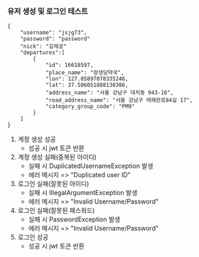### 유저 생성 및 로그인 테스트
```
{
    "username": "jsjg73",
    "password": "password"
    "nick": "김제궁"
    "departures":[
        {
            "id": 16618597,
            "place_name": "장생당약국",
            "lon": 127.05897078335246,
	        "lat": 37.506051888130386,
            "address_name": "서울 강남구 대치동 943-16",
	        "road_address_name": "서울 강남구 테헤란로84길 17",
            "category_group_code": "PM9"
        }
    ]
}

```

1. 계정 생성 성공
    - 성공 시 jwt 토큰 반환
2. 계정 생성 실패(중복된 아이디)
    - 실패 시 DuplicatedUsernameException 발생
    - 에러 메시지 => "Duplicated user ID"
3. 로그인 실패(잘못된 아이디)
    - 실패 시 IllegalArgumentException 발생
    - 에러 메시지 => "Invalid Username/Password"
4. 로그인 실패(잘못된 패스워드)
    - 실패 시 PasswordException 발생
    - 에러 메시지 => "Invalid Username/Password"   
5. 로그인 성공
    - 성공 시 jwt 토큰 반환